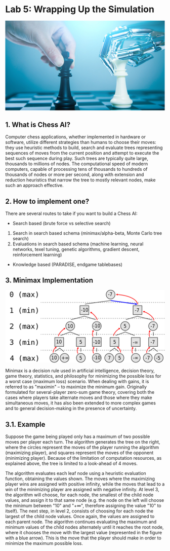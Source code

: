 # Lab 5: Wrapping Up the Simulation

![diagram](./images/chess_ai.jpg)

## 1. What is Chess AI?

Computer chess applications, whether implemented in hardware or software, utilize different strategies than humans to choose their moves: they use heuristic methods to build, search and evaluate trees representing sequences of moves from the current position and attempt to execute the best such sequence during play. Such trees are typically quite large, thousands to millions of nodes. The computational speed of modern computers, capable of processing tens of thousands to hundreds of thousands of nodes or more per second, along with extension and reduction heuristics that narrow the tree to mostly relevant nodes, make such an approach effective.

## 2. How to implement one?

There are several routes to take if you want to build a Chess AI:

- Search based (brute force vs selective search)

1. Search in search based schema (minimax/alpha-beta, Monte Carlo tree search)
2. Evaluations in search based schema (machine learning, neural networks, texel tuning, genetic algorithms, gradient descent, reinforcement learning)

- Knowledge based (PARADISE, endgame tablebases)

## 3. Minimax Implementation

![diagram](./images/minimax_diagram.jpg)

Minimax is a decision rule used in artificial intelligence, decision theory, game theory, statistics, and philosophy for minimizing the possible loss for a worst case (maximum loss) scenario. When dealing with gains, it is referred to as "maximin" – to maximize the minimum gain. Originally formulated for several-player zero-sum game theory, covering both the cases where players take alternate moves and those where they make simultaneous moves, it has also been extended to more complex games and to general decision-making in the presence of uncertainty.

## 3.1. Example

Suppose the game being played only has a maximum of two possible moves per player each turn. The algorithm generates the tree on the right, where the circles represent the moves of the player running the algorithm (maximizing player), and squares represent the moves of the opponent (minimizing player). Because of the limitation of computation resources, as explained above, the tree is limited to a look-ahead of 4 moves.

The algorithm evaluates each leaf node using a heuristic evaluation function, obtaining the values shown. The moves where the maximizing player wins are assigned with positive infinity, while the moves that lead to a win of the minimizing player are assigned with negative infinity. At level 3, the algorithm will choose, for each node, the smallest of the child node values, and assign it to that same node (e.g. the node on the left will choose the minimum between "10" and "+∞", therefore assigning the value "10" to itself). The next step, in level 2, consists of choosing for each node the largest of the child node values. Once again, the values are assigned to each parent node. The algorithm continues evaluating the maximum and minimum values of the child nodes alternately until it reaches the root node, where it chooses the move with the largest value (represented in the figure with a blue arrow). This is the move that the player should make in order to minimize the maximum possible loss.
